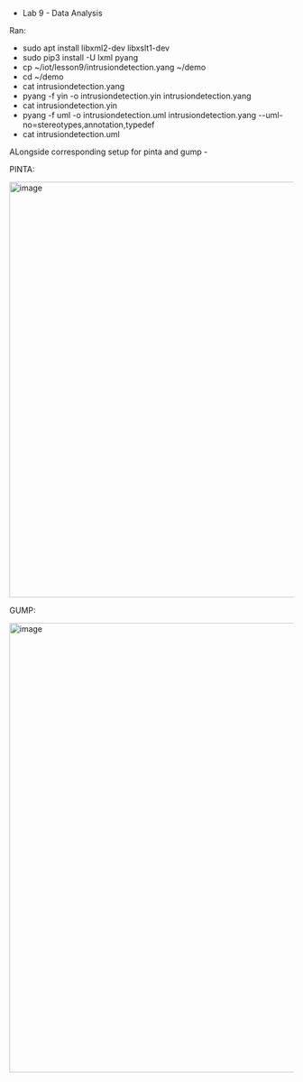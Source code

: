 * Lab 9 - Data Analysis

Ran:
- sudo apt install libxml2-dev libxslt1-dev
- sudo pip3 install -U lxml pyang
- cp ~/iot/lesson9/intrusiondetection.yang ~/demo
- cd ~/demo
- cat intrusiondetection.yang
- pyang -f yin -o intrusiondetection.yin intrusiondetection.yang
- cat intrusiondetection.yin
- pyang -f uml -o intrusiondetection.uml intrusiondetection.yang --uml-no=stereotypes,annotation,typedef
- cat intrusiondetection.uml

ALongside corresponding setup for pinta and gump -

PINTA: 

<img width="737" alt="image" src="https://github.com/will-chimbay/CPE322/assets/123396327/ac18261a-dec8-4712-8236-b3db33920f54">

GUMP:

<img width="797" alt="image" src="https://github.com/will-chimbay/CPE322/assets/123396327/87cc9fcb-2094-4ab0-905d-17bd3be73a00">

